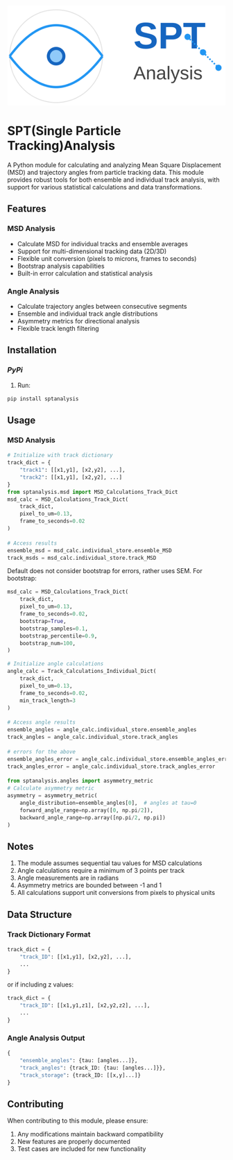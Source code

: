 ![Alt text](./extras/logo/spt-analysis-logo-v2.svg)
# SPT(Single Particle Tracking)Analysis
A Python module for calculating and analyzing Mean Square Displacement (MSD) and trajectory angles from particle tracking data. This module provides robust tools for both ensemble and individual track analysis, with support for various statistical calculations and data transformations.

## Features

### MSD Analysis
- Calculate MSD for individual tracks and ensemble averages
- Support for multi-dimensional tracking data (2D/3D)
- Flexible unit conversion (pixels to microns, frames to seconds)
- Bootstrap analysis capabilities
- Built-in error calculation and statistical analysis


### Angle Analysis
- Calculate trajectory angles between consecutive segments
- Ensemble and individual track angle distributions
- Asymmetry metrics for directional analysis
- Flexible track length filtering

## Installation

### ***PyPi***

1. Run:
```bash
pip install sptanalysis
```

## Usage

### MSD Analysis

```python
# Initialize with track dictionary
track_dict = {
    "track1": [[x1,y1], [x2,y2], ...],
    "track2": [[x1,y1], [x2,y2], ...]
}
from sptanalysis.msd import MSD_Calculations_Track_Dict
msd_calc = MSD_Calculations_Track_Dict(
    track_dict,
    pixel_to_um=0.13,
    frame_to_seconds=0.02
)

# Access results
ensemble_msd = msd_calc.individual_store.ensemble_MSD
track_msds = msd_calc.individual_store.track_MSD
```
Default does not consider bootstrap for errors, rather uses SEM. For bootstrap:
```python
msd_calc = MSD_Calculations_Track_Dict(
    track_dict,
    pixel_to_um=0.13,
    frame_to_seconds=0.02,
    bootstrap=True,
    bootstrap_samples=0.1,
    bootstrap_percentile=0.9,
    bootstrap_num=100,
)
```
```python
# Initialize angle calculations
angle_calc = Track_Calculations_Individual_Dict(
    track_dict,
    pixel_to_um=0.13,
    frame_to_seconds=0.02,
    min_track_length=3
)

# Access angle results
ensemble_angles = angle_calc.individual_store.ensemble_angles
track_angles = angle_calc.individual_store.track_angles

# errors for the above
ensemble_angles_error = angle_calc.individual_store.ensemble_angles_error
track_angles_error = angle_calc.individual_store.track_angles_error

from sptanalysis.angles import asymmetry_metric
# Calculate asymmetry metric
asymmetry = asymmetry_metric(
    angle_distribution=ensemble_angles[0],  # angles at tau=0
    forward_angle_range=np.array([0, np.pi/2]),
    backward_angle_range=np.array([np.pi/2, np.pi])
)
```
## Notes

1. The module assumes sequential tau values for MSD calculations
2. Angle calculations require a minimum of 3 points per track
3. Angle measurements are in radians
4. Asymmetry metrics are bounded between -1 and 1
5. All calculations support unit conversions from pixels to physical units

## Data Structure

### Track Dictionary Format
```python
track_dict = {
    "track_ID": [[x1,y1], [x2,y2], ...],
    ...
}
```
or if including z values:
```python
track_dict = {
    "track_ID": [[x1,y1,z1], [x2,y2,z2], ...],
    ...
}
```


### Angle Analysis Output
```python
{
    "ensemble_angles": {tau: [angles...]},
    "track_angles": {track_ID: {tau: [angles...]}},
    "track_storage": {track_ID: [[x,y]...]}
}
```

## Contributing

When contributing to this module, please ensure:
1. Any modifications maintain backward compatibility
2. New features are properly documented
3. Test cases are included for new functionality
